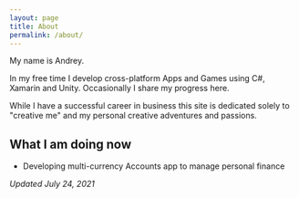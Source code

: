 ```yaml
---
layout: page
title: About
permalink: /about/
---
```


My name is Andrey.

In my free time I develop cross-platform Apps and Games using C#, Xamarin and Unity. Occasionally I share my progress here.

While I have a successful career in business this site is dedicated solely to "creative me" and my personal creative adventures and passions.

## What I am doing now

* Developing multi-currency Accounts app to manage personal finance

*Updated July 24, 2021*
